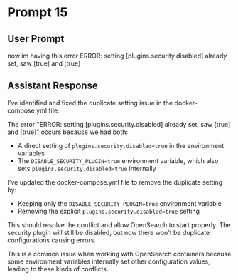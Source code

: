 # Prompt 15

## User Prompt
now im having this error ERROR: setting [plugins.security.disabled] already set, saw [true] and [true]

## Assistant Response
I've identified and fixed the duplicate setting issue in the docker-compose.yml file.

The error "ERROR: setting [plugins.security.disabled] already set, saw [true] and [true]" occurs because we had both:
- A direct setting of `plugins.security.disabled=true` in the environment variables
- The `DISABLE_SECURITY_PLUGIN=true` environment variable, which also sets `plugins.security.disabled=true` internally

I've updated the docker-compose.yml file to remove the duplicate setting by:
- Keeping only the `DISABLE_SECURITY_PLUGIN=true` environment variable
- Removing the explicit `plugins.security.disabled=true` setting

This should resolve the conflict and allow OpenSearch to start properly. The security plugin will still be disabled, but now there won't be duplicate configurations causing errors.

This is a common issue when working with OpenSearch containers because some environment variables internally set other configuration values, leading to these kinds of conflicts.